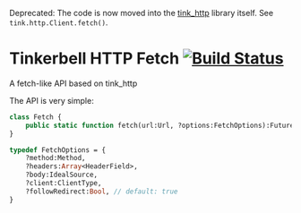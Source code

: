 Deprecated: The code is now moved into the [tink_http](https://github.com/haxetink/tink_http) library itself. See `tink.http.Client.fetch()`.

# Tinkerbell HTTP Fetch [![Build Status](https://travis-ci.org/kevinresol/tink_http_fetch.svg?branch=master)](https://travis-ci.org/kevinresol/tink_http_fetch)

A fetch-like API based on tink_http

The API is very simple:

```haxe
class Fetch {
	public static function fetch(url:Url, ?options:FetchOptions):Future<IncomingResponse>;
}

typedef FetchOptions = {
	?method:Method,
	?headers:Array<HeaderField>,
	?body:IdealSource,
	?client:ClientType,
	?followRedirect:Bool, // default: true
}
```
